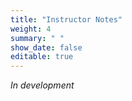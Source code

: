 ```yaml
---
title: "Instructor Notes"
weight: 4
summary: " "
show_date: false
editable: true
---
```


*In development*